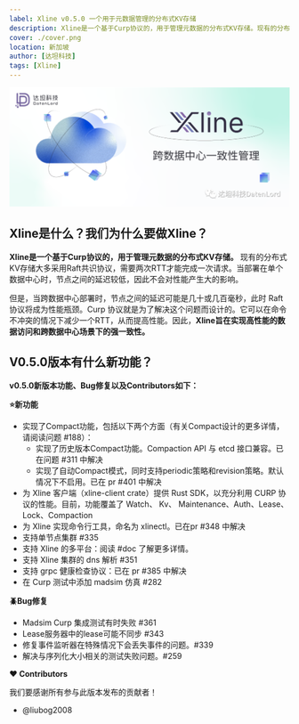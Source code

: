 ```yaml
---
label: Xline v0.5.0 一个用于元数据管理的分布式KV存储
description: Xline是一个基于Curp协议的，用于管理元数据的分布式KV存储。现有的分布式KV存储大多采用Raft共识协议，需要两次RTT才能完成一次请求。当部署在单个数据中心时，节点之间的延迟较低，因此不会对性能产生大的影响。
cover: ./cover.png
location: 新加坡
author: [达坦科技]
tags: [Xline]
---
```


![图片](./cover.png)

## Xline是什么？我们为什么要做Xline？

**Xline是一个基于Curp协议的，用于管理元数据的分布式KV存储。** 现有的分布式KV存储大多采用Raft共识协议，需要两次RTT才能完成一次请求。当部署在单个数据中心时，节点之间的延迟较低，因此不会对性能产生大的影响。

但是，当跨数据中心部署时，节点之间的延迟可能是几十或几百毫秒，此时 Raft 协议将成为性能瓶颈。Curp 协议就是为了解决这个问题而设计的。它可以在命令不冲突的情况下减少一个RTT，从而提高性能。因此，**Xline旨在实现高性能的数据访问和跨数据中心场景下的强一致性。**

## V0.5.0版本有什么新功能？

**v0.5.0新版本功能、Bug修复以及Contributors如下：**

**⭐新功能**

- 实现了Compact功能，包括以下两个方面（有关Compact设计的更多详情，请阅读问题 #188）：
    - 实现了历史版本Compact功能。Compaction API 与 etcd 接口兼容。已在问题 #311 中解决
    - 实现了自动Compact模式，同时支持periodic策略和revision策略。默认情况下不启用。已在 pr #401 中解决
- 为 Xline 客户端（xline-client crate）提供 Rust SDK，以充分利用 CURP 协议的性能。目前，功能覆盖了  Watch、 Kv、 Maintenance、Auth、Lease、 Lock、Compaction
- 为 Xline 实现命令行工具，命名为 xlinectl。已在pr #348 中解决
- 支持单节点集群 #335
- 支持 Xline 的多平台：阅读 #doc 了解更多详情。
- 支持 Xline 集群的 dns 解析 #351
- 支持 grpc 健康检查协议：已在 pr #385 中解决
- 在 Curp 测试中添加 madsim 仿真 #282

**🪲Bug修复**

- Madsim Curp 集成测试有时失败 #361
- Lease服务器中的lease可能不同步 #343
- 修复事件监听器在特殊情况下会丢失事件的问题。#339
- 解决与序列化大小相关的测试失败问题。#259

**❤️ Contributors**

我们要感谢所有参与此版本发布的贡献者！

- @liubog2008